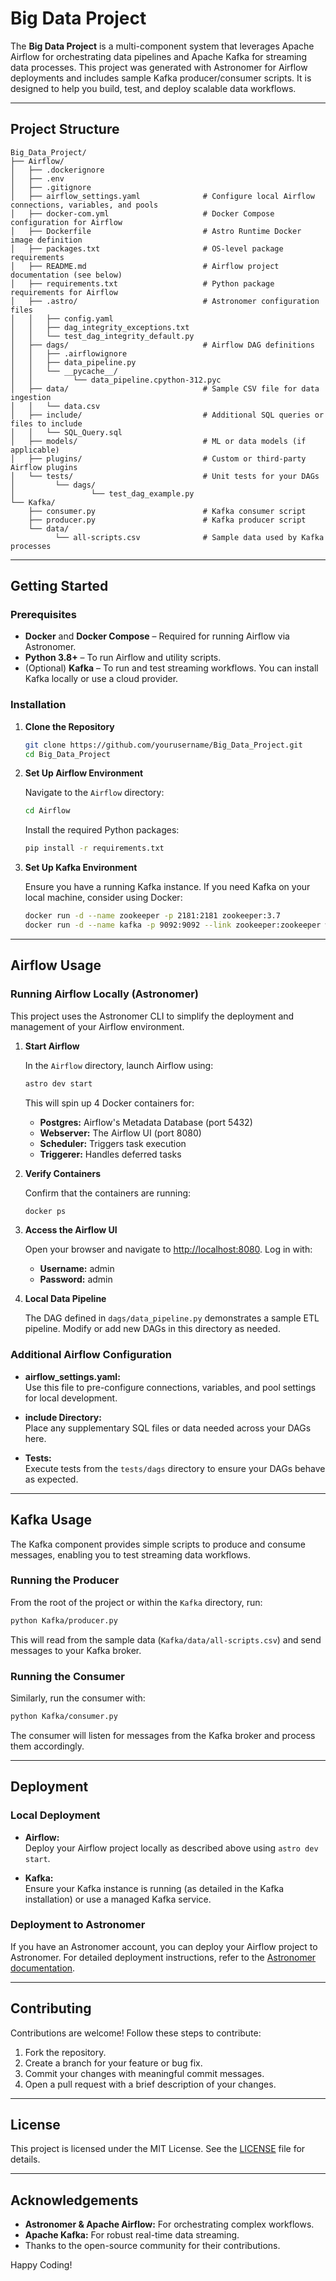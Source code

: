 # Big Data Project

The **Big Data Project** is a multi-component system that leverages Apache Airflow for orchestrating data pipelines and Apache Kafka for streaming data processes. This project was generated with Astronomer for Airflow deployments and includes sample Kafka producer/consumer scripts. It is designed to help you build, test, and deploy scalable data workflows.

---

## Project Structure

```
Big_Data_Project/
├── Airflow/
│   ├── .dockerignore
│   ├── .env
│   ├── .gitignore
│   ├── airflow_settings.yaml              # Configure local Airflow connections, variables, and pools
│   ├── docker-com.yml                     # Docker Compose configuration for Airflow
│   ├── Dockerfile                         # Astro Runtime Docker image definition
│   ├── packages.txt                       # OS-level package requirements
│   ├── README.md                          # Airflow project documentation (see below)
│   ├── requirements.txt                   # Python package requirements for Airflow
│   ├── .astro/                            # Astronomer configuration files
│   │   ├── config.yaml
│   │   ├── dag_integrity_exceptions.txt
│   │   └── test_dag_integrity_default.py
│   ├── dags/                              # Airflow DAG definitions
│   │   ├── .airflowignore
│   │   ├── data_pipeline.py
│   │   └── __pycache__/
│   │         └── data_pipeline.cpython-312.pyc
│   ├── data/                              # Sample CSV file for data ingestion
│   │   └── data.csv
│   ├── include/                           # Additional SQL queries or files to include
│   │   └── SQL_Query.sql
│   ├── models/                            # ML or data models (if applicable)
│   ├── plugins/                           # Custom or third-party Airflow plugins
│   └── tests/                             # Unit tests for your DAGs
│         └── dags/
│                 └── test_dag_example.py
└── Kafka/
    ├── consumer.py                        # Kafka consumer script
    ├── producer.py                        # Kafka producer script
    └── data/
          └── all-scripts.csv              # Sample data used by Kafka processes
```

---

## Getting Started

### Prerequisites

- **Docker** and **Docker Compose** – Required for running Airflow via Astronomer.
- **Python 3.8+** – To run Airflow and utility scripts.
- (Optional) **Kafka** – To run and test streaming workflows. You can install Kafka locally or use a cloud provider.

### Installation

1. **Clone the Repository**

   ```sh
   git clone https://github.com/yourusername/Big_Data_Project.git
   cd Big_Data_Project
   ```

2. **Set Up Airflow Environment**

   Navigate to the `Airflow` directory:

   ```sh
   cd Airflow
   ```

   Install the required Python packages:

   ```sh
   pip install -r requirements.txt
   ```

3. **Set Up Kafka Environment**

   Ensure you have a running Kafka instance. If you need Kafka on your local machine, consider using Docker:

   ```sh
   docker run -d --name zookeeper -p 2181:2181 zookeeper:3.7
   docker run -d --name kafka -p 9092:9092 --link zookeeper:zookeeper wurstmeister/kafka
   ```

---

## Airflow Usage

### Running Airflow Locally (Astronomer)

This project uses the Astronomer CLI to simplify the deployment and management of your Airflow environment.

1. **Start Airflow**

   In the `Airflow` directory, launch Airflow using:

   ```sh
   astro dev start
   ```

   This will spin up 4 Docker containers for:

   - **Postgres:** Airflow's Metadata Database (port 5432)
   - **Webserver:** The Airflow UI (port 8080)
   - **Scheduler:** Triggers task execution
   - **Triggerer:** Handles deferred tasks

2. **Verify Containers**

   Confirm that the containers are running:

   ```sh
   docker ps
   ```

3. **Access the Airflow UI**

   Open your browser and navigate to [http://localhost:8080](http://localhost:8080). Log in with:

   - **Username:** admin
   - **Password:** admin

4. **Local Data Pipeline**

   The DAG defined in `dags/data_pipeline.py` demonstrates a sample ETL pipeline. Modify or add new DAGs in this directory as needed.

### Additional Airflow Configuration

- **airflow_settings.yaml:**  
  Use this file to pre-configure connections, variables, and pool settings for local development.

- **include Directory:**  
  Place any supplementary SQL files or data needed across your DAGs here.

- **Tests:**  
  Execute tests from the `tests/dags` directory to ensure your DAGs behave as expected.

---

## Kafka Usage

The Kafka component provides simple scripts to produce and consume messages, enabling you to test streaming data workflows.

### Running the Producer

From the root of the project or within the `Kafka` directory, run:

```sh
python Kafka/producer.py
```

This will read from the sample data (`Kafka/data/all-scripts.csv`) and send messages to your Kafka broker.

### Running the Consumer

Similarly, run the consumer with:

```sh
python Kafka/consumer.py
```

The consumer will listen for messages from the Kafka broker and process them accordingly.

---

## Deployment

### Local Deployment

- **Airflow:**  
  Deploy your Airflow project locally as described above using `astro dev start`.

- **Kafka:**  
  Ensure your Kafka instance is running (as detailed in the Kafka installation) or use a managed Kafka service.

### Deployment to Astronomer

If you have an Astronomer account, you can deploy your Airflow project to Astronomer. For detailed deployment instructions, refer to the [Astronomer documentation](https://www.astronomer.io/docs/astro/deploy-code/).

---

## Contributing

Contributions are welcome! Follow these steps to contribute:

1. Fork the repository.
2. Create a branch for your feature or bug fix.
3. Commit your changes with meaningful commit messages.
4. Open a pull request with a brief description of your changes.

---

## License

This project is licensed under the MIT License. See the [LICENSE](LICENSE) file for details.

---

## Acknowledgements

- **Astronomer & Apache Airflow:** For orchestrating complex workflows.
- **Apache Kafka:** For robust real-time data streaming.
- Thanks to the open-source community for their contributions.

Happy Coding!

